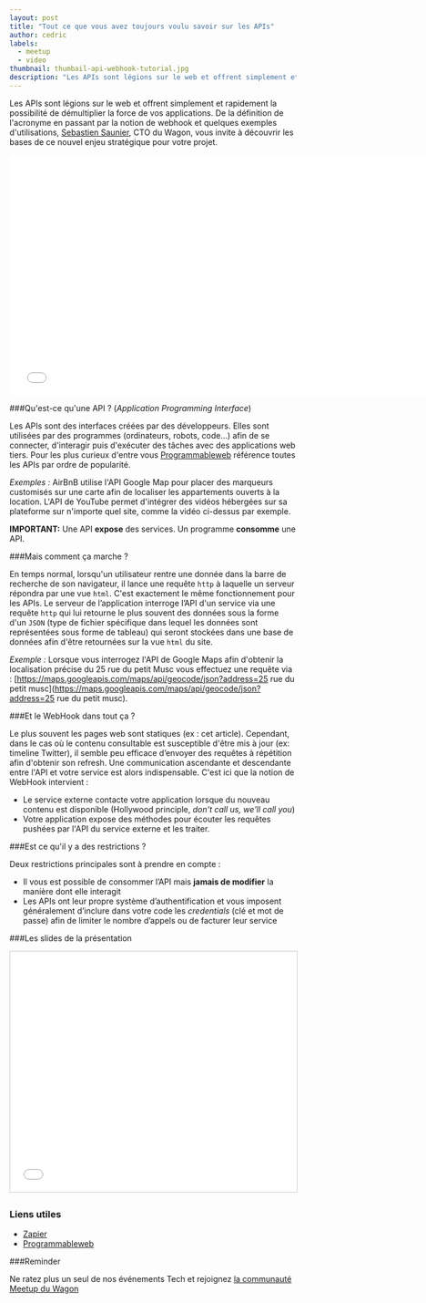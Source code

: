 ```yaml
---
layout: post
title: "Tout ce que vous avez toujours voulu savoir sur les APIs"
author: cedric
labels:
  - meetup
  - video
thumbnail: thumbail-api-webhook-tutorial.jpg
description: "Les APIs sont légions sur le web et offrent simplement et rapidement la possibilité de démultiplier la force de vos applications. De la définition de l'acronyme en passant par la notion de webhook et quelques exemples d'utilisations, Sebastien Saunier, CTO du Wagon, vous invite à découvrir les bases de ce nouvel enjeu stratégique pour votre projet."
---
```


Les APIs sont légions sur le web et offrent simplement et rapidement la possibilité de démultiplier la force de vos applications. De la définition de l'acronyme en passant par la notion de webhook et quelques exemples d'utilisations, [Sebastien Saunier](https://twitter.com/ssaunier), CTO du Wagon, vous invite à découvrir les bases de ce nouvel enjeu stratégique pour votre projet.

<div class="video-wrapper"><iframe width="750" height="422" src="//www.youtube.com/embed/0FQ6w4CO5Nw?rel=0&amp;controls=0&amp;showinfo=0" frameborder="0" allowfullscreen></iframe></div>

###Qu'est-ce qu'une API ? (*Application Programming Interface*)

Les APIs sont des interfaces créées par des développeurs. Elles sont utilisées par des programmes (ordinateurs, robots, code...) afin de se connecter, d'interagir puis d'exécuter des tâches avec des applications web tiers. Pour les plus curieux d'entre vous [Programmableweb](http://www.programmableweb.com) référence toutes les APIs par ordre de popularité.

*Exemples :* AirBnB utilise l'API Google Map pour placer des marqueurs customisés sur une carte afin de localiser les appartements ouverts à la location. L'API de YouTube permet d'intégrer des vidéos hébergées sur sa plateforme sur n'importe quel site, comme la vidéo ci-dessus par exemple.

**IMPORTANT:** Une API **expose** des services. Un programme **consomme** une API.

###Mais comment ça marche ?

En temps normal, lorsqu'un utilisateur rentre une donnée dans la barre de recherche de son navigateur, il lance une requête `http` à laquelle un serveur répondra par une vue `html`. C'est exactement le même fonctionnement pour les APIs. Le serveur de l’application interroge l’API d'un service via une requête `http` qui lui retourne le plus souvent des données sous la forme d'un `JSON` (type de fichier spécifique dans lequel les données sont représentées sous forme de tableau) qui seront stockées dans une base de données afin d'être retournées sur la vue `html` du site.

*Exemple :* Lorsque vous interrogez l'API de Google Maps afin d'obtenir la localisation précise du 25 rue du petit Musc vous effectuez une requête via : [https://maps.googleapis.com/maps/api/geocode/json?address=25 rue du petit musc](https://maps.googleapis.com/maps/api/geocode/json?address=25 rue du petit musc).

###Et le WebHook dans tout ça ?

Le plus souvent les pages web sont statiques (ex : cet article). Cependant, dans le cas où le contenu consultable est susceptible d'être mis à jour (ex: timeline Twitter), il semble peu efficace d’envoyer des requêtes à répétition afin d'obtenir son refresh. Une communication ascendante et descendante entre l'API et votre service est alors indispensable. C'est ici que la notion de WebHook intervient :

- Le service externe contacte votre application lorsque du nouveau contenu est disponible (Hollywood principle, *don't call us, we'll call you*)
- Votre application expose des méthodes pour écouter les requêtes pushées par l'API du service externe et les traiter.

###Est ce qu'il y a des restrictions ?

Deux restrictions principales sont à prendre en compte :

- Il vous est possible de consommer l’API mais **jamais de modifier** la manière dont elle interagit
- Les APIs ont leur propre système d’authentification et vous imposent généralement d’inclure dans votre code les *credentials* (clé et mot de passe) afin de limiter le nombre d’appels ou de facturer leur service

###Les slides de la présentation

<div class="video-wrapper"><iframe src="//www.slideshare.net/slideshow/embed_code/42874896" width="750" height="422" frameborder="0" marginwidth="0" marginheight="0" scrolling="no" style="border:1px solid #CCC; border-width:1px; margin-bottom:5px; max-width: 100%;" allowfullscreen> </iframe></div>

### Liens utiles

- [Zapier](https://zapier.com/)
- [Programmableweb](http://www.programmableweb.com )

###Reminder

Ne ratez plus un seul de nos événements Tech et rejoignez [la communauté Meetup du Wagon](http://www.meetup.com/Le-Wagon-Paris-Coding-Station/)
